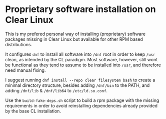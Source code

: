 # Proprietary software installation on Clear Linux

This is my prefered personal way of installing (proprietary) software packages missing in Clear Linux but available for other RPM based distributions.

It configures `dnf` to install all software into `/dnf` root in order to keep `/usr` clean, as intended by the CL paradigm. Most software, however, still wont be functional as they tend to assume to be installed into `/usr`, and therefore need manual fixing.

I suggest running `dnf install --repo clear filesystem bash` to create a minimal directory structure, besides adding `/dnf/bin` to the PATH, and adding `/dnf/lib` & `/dnf/lib64` to `/etc/ld.so.conf`.

Use the `build-fake-deps.sh` script to build a rpm package with the missing requirements in order to avoid reinstalling dependencies already provided by the base CL installation.